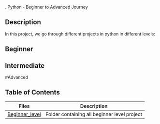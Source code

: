 . Python - Beginner to Advanced Journey

## Description

In this project, we go through different projects in python in different levels:

## Beginner



## Intermediate 


#Advanced


## Table of Contents

Files | Description
----- | ------------
[Beginner_level](./Beginner_level/) | Folder containing all beginner level project
